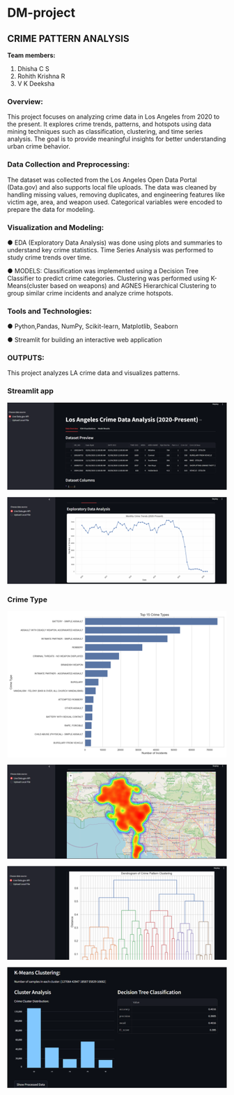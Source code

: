 # DM-project

## CRIME PATTERN ANALYSIS

**Team members:**

1. Dhisha C S 
2. Rohith Krishna R 
3. V K Deeksha

### **Overview:**

This project focuses on analyzing crime data in Los Angeles from 2020 to the 
present. It explores crime trends, patterns, and hotspots using data mining techniques 
such as classification, clustering, and time series analysis. The goal is to provide 
meaningful insights for better understanding urban crime behavior. 

### **Data Collection and Preprocessing:**
The dataset was collected from the Los Angeles Open Data Portal (Data.gov) and 
also supports local file uploads. The data was cleaned by handling missing values, 
removing duplicates, and engineering features like victim age, area, and weapon used. 
Categorical variables were encoded to prepare the data for modeling. 

### **Visualization and Modeling:** 

● EDA (Exploratory Data Analysis) was done using plots and summaries to 
understand key crime statistics. Time Series Analysis was performed to study 
crime trends over time. 

● MODELS: Classification was implemented using a Decision Tree Classifier to 
predict crime categories. Clustering was performed using K-Means(cluster based 
on weapons) and AGNES Hierarchical Clustering to group similar crime 
incidents and analyze crime hotspots.

### **Tools and Technologies:**

● Python,Pandas, NumPy, Scikit-learn, Matplotlib, Seaborn 

● Streamlit for building an interactive web application 

### **OUTPUTS:**
This project analyzes LA crime data and visualizes patterns.

### Streamlit app
![Sample Image](app_img/img1.png)

![Sample Image](app_img/img2.png)

### Crime Type
![Top Crimes Chart](crime_analysis_plots/top_crimes.png)

![Sample Image](app_img/img3.png)

![Sample Image](app_img/img4.png)

![Sample Image](app_img/img5.png)
